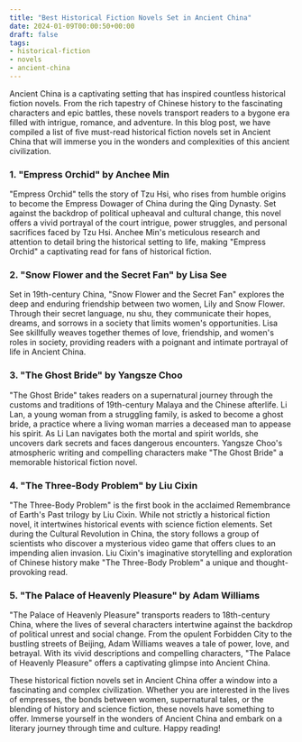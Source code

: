 ```yaml
---
title: "Best Historical Fiction Novels Set in Ancient China"
date: 2024-01-09T00:00:50+00:00
draft: false
tags:
- historical-fiction
- novels
- ancient-china
---
```


Ancient China is a captivating setting that has inspired countless historical fiction novels. From the rich tapestry of Chinese history to the fascinating characters and epic battles, these novels transport readers to a bygone era filled with intrigue, romance, and adventure. In this blog post, we have compiled a list of five must-read historical fiction novels set in Ancient China that will immerse you in the wonders and complexities of this ancient civilization.

### 1. "Empress Orchid" by Anchee Min

"Empress Orchid" tells the story of Tzu Hsi, who rises from humble origins to become the Empress Dowager of China during the Qing Dynasty. Set against the backdrop of political upheaval and cultural change, this novel offers a vivid portrayal of the court intrigue, power struggles, and personal sacrifices faced by Tzu Hsi. Anchee Min's meticulous research and attention to detail bring the historical setting to life, making "Empress Orchid" a captivating read for fans of historical fiction.

### 2. "Snow Flower and the Secret Fan" by Lisa See

Set in 19th-century China, "Snow Flower and the Secret Fan" explores the deep and enduring friendship between two women, Lily and Snow Flower. Through their secret language, nu shu, they communicate their hopes, dreams, and sorrows in a society that limits women's opportunities. Lisa See skillfully weaves together themes of love, friendship, and women's roles in society, providing readers with a poignant and intimate portrayal of life in Ancient China.

### 3. "The Ghost Bride" by Yangsze Choo

"The Ghost Bride" takes readers on a supernatural journey through the customs and traditions of 19th-century Malaya and the Chinese afterlife. Li Lan, a young woman from a struggling family, is asked to become a ghost bride, a practice where a living woman marries a deceased man to appease his spirit. As Li Lan navigates both the mortal and spirit worlds, she uncovers dark secrets and faces dangerous encounters. Yangsze Choo's atmospheric writing and compelling characters make "The Ghost Bride" a memorable historical fiction novel.

### 4. "The Three-Body Problem" by Liu Cixin

"The Three-Body Problem" is the first book in the acclaimed Remembrance of Earth's Past trilogy by Liu Cixin. While not strictly a historical fiction novel, it intertwines historical events with science fiction elements. Set during the Cultural Revolution in China, the story follows a group of scientists who discover a mysterious video game that offers clues to an impending alien invasion. Liu Cixin's imaginative storytelling and exploration of Chinese history make "The Three-Body Problem" a unique and thought-provoking read.

### 5. "The Palace of Heavenly Pleasure" by Adam Williams

"The Palace of Heavenly Pleasure" transports readers to 18th-century China, where the lives of several characters intertwine against the backdrop of political unrest and social change. From the opulent Forbidden City to the bustling streets of Beijing, Adam Williams weaves a tale of power, love, and betrayal. With its vivid descriptions and compelling characters, "The Palace of Heavenly Pleasure" offers a captivating glimpse into Ancient China.

These historical fiction novels set in Ancient China offer a window into a fascinating and complex civilization. Whether you are interested in the lives of empresses, the bonds between women, supernatural tales, or the blending of history and science fiction, these novels have something to offer. Immerse yourself in the wonders of Ancient China and embark on a literary journey through time and culture. Happy reading!